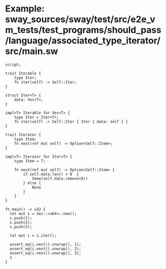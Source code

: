 # Example: sway_sources/sway/test/src/e2e_vm_tests/test_programs/should_pass/language/associated_type_iterator/src/main.sw

```sway
script;

trait Iterable {
    type Iter;
    fn iter(self) -> Self::Iter;
}

struct Iter<T> {
    data: Vec<T>,
}

impl<T> Iterable for Vec<T> {
    type Iter = Iter<T>;
    fn iter(self) -> Self::Iter { Iter { data: self } }
}

trait Iterator {
    type Item;
    fn next(ref mut self) -> Option<Self::Item>;
}

impl<T> Iterator for Iter<T> {
    type Item = T;

    fn next(ref mut self) -> Option<Self::Item> {
        if self.data.len() > 0  {
            Some(self.data.remove(0))
        } else {
            None
        }
    }
}

fn main() -> u32 {
  let mut s = Vec::<u64>::new();
  s.push(1);
  s.push(2);
  s.push(3);

  let mut i = s.iter();

  assert_eq(i.next().unwrap(), 1);
  assert_eq(i.next().unwrap(), 2);
  assert_eq(i.next().unwrap(), 3);
  1
}

```
